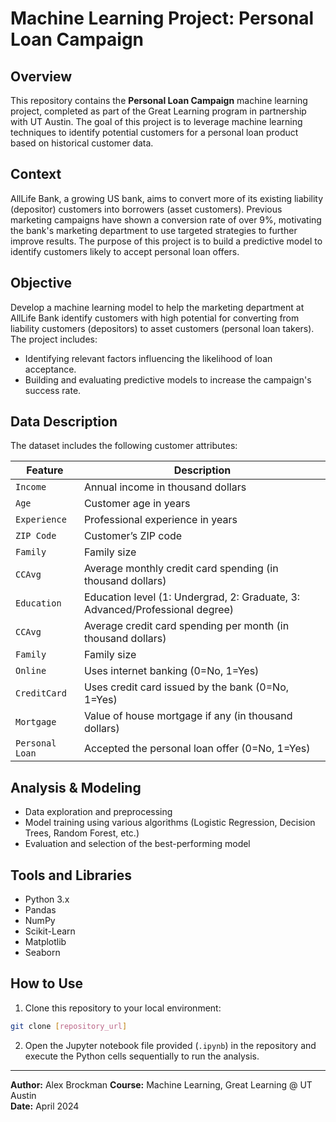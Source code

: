 # Machine Learning Project: Personal Loan Campaign

## Overview
This repository contains the **Personal Loan Campaign** machine learning project, completed as part of the Great Learning program in partnership with UT Austin. The goal of this project is to leverage machine learning techniques to identify potential customers for a personal loan product based on historical customer data.

## Context
AllLife Bank, a growing US bank, aims to convert more of its existing liability (depositor) customers into borrowers (asset customers). Previous marketing campaigns have shown a conversion rate of over 9%, motivating the bank's marketing department to use targeted strategies to further improve results. The purpose of this project is to build a predictive model to identify customers likely to accept personal loan offers.

## Objective
Develop a machine learning model to help the marketing department at AllLife Bank identify customers with high potential for converting from liability customers (depositors) to asset customers (personal loan takers). The project includes:

- Identifying relevant factors influencing the likelihood of loan acceptance.
- Building and evaluating predictive models to increase the campaign's success rate.

## Data Description
The dataset includes the following customer attributes:

| Feature      | Description                                                                 |
|--------------|-----------------------------------------------------------------------------|
| `Income`     | Annual income in thousand dollars                                           |
| `Age`        | Customer age in years                                                       |
| `Experience` | Professional experience in years                                            |
| `ZIP Code`   | Customer’s ZIP code                                                         |
| `Family`     | Family size                                                                 |
| `CCAvg`      | Average monthly credit card spending (in thousand dollars)                  |
| `Education`  | Education level (1: Undergrad, 2: Graduate, 3: Advanced/Professional degree)|
| `CCAvg`      | Average credit card spending per month (in thousand dollars)                |
| `Family`     | Family size                                                                 |
| `Online`     | Uses internet banking (0=No, 1=Yes)                                         |
| `CreditCard` | Uses credit card issued by the bank (0=No, 1=Yes)                           |
| `Mortgage`   | Value of house mortgage if any (in thousand dollars)                        |
| `Personal Loan`| Accepted the personal loan offer (0=No, 1=Yes)                             |

## Analysis & Modeling
- Data exploration and preprocessing
- Model training using various algorithms (Logistic Regression, Decision Trees, Random Forest, etc.)
- Evaluation and selection of the best-performing model

## Tools and Libraries
- Python 3.x
- Pandas
- NumPy
- Scikit-Learn
- Matplotlib
- Seaborn

## How to Use
1. Clone this repository to your local environment:
```bash
git clone [repository_url]
```

2. Open the Jupyter notebook file provided (`.ipynb`) in the repository and execute the Python cells sequentially to run the analysis.

---

**Author:** Alex Brockman
**Course:** Machine Learning, Great Learning @ UT Austin  
**Date:** April 2024

